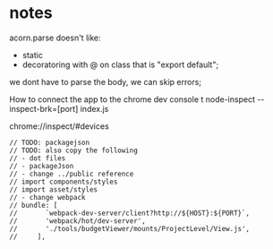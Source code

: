 notes
====
acorn.parse  doesn't like:
  - static
  - decoratoring with @ on class that is "export default";

we dont have to parse the body, we can skip errors;


How to connect the app to the chrome dev console t
node-inspect --inspect-brk=[port] index.js

chrome://inspect/#devices

```
// TODO: packagejson
// TODO: also copy the following
// - dot files
// - packageJson
// - change ../public reference
// import components/styles
// import asset/styles
// - change webpack
// bundle: [
//       `webpack-dev-server/client?http://${HOST}:${PORT}`,
//       'webpack/hot/dev-server',
//       './tools/budgetViewer/mounts/ProjectLevel/View.js',
//     ],
```
